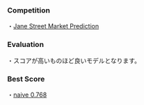 ### Competition
・[Jane Street Market Prediction](https://www.kaggle.com/c/jane-street-market-prediction)

### Evaluation
・スコアが高いものほど良いモデルとなります。

### Best Score
・[naive 0.768](https://www.kaggle.com/yshiml/jigsaw-baseline-naive-bayes?scriptVersionId=84450883)
